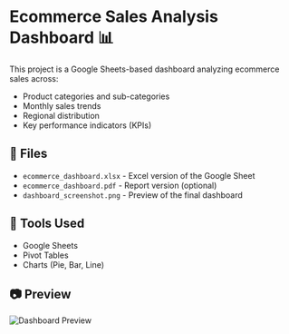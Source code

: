 
# Ecommerce Sales Analysis Dashboard 📊

This project is a Google Sheets-based dashboard analyzing ecommerce sales across:

- Product categories and sub-categories
- Monthly sales trends
- Regional distribution
- Key performance indicators (KPIs)

## 📎 Files

- `ecommerce_dashboard.xlsx` - Excel version of the Google Sheet
- `ecommerce_dashboard.pdf` - Report version (optional)
- `dashboard_screenshot.png` - Preview of the final dashboard

## 🔧 Tools Used
- Google Sheets
- Pivot Tables
- Charts (Pie, Bar, Line)

## 📷 Preview

![Dashboard Preview](dashboard_screenshot.png)
